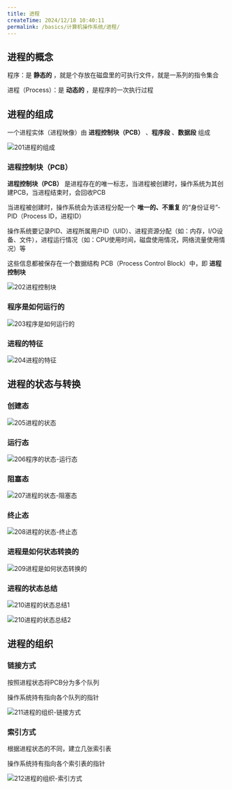 ```yaml
---
title: 进程
createTime: 2024/12/18 10:40:11
permalink: /basics/计算机操作系统/进程/
---
```


## 进程的概念
程序：是 **静态的** ，就是个存放在磁盘里的可执行文件，就是一系列的指令集合

进程（Process）：是 **动态的** ，是程序的一次执行过程



## 进程的组成

一个进程实体（进程映像）由 **进程控制块（PCB）** 、**程序段** 、**数据段** 组成

![201进程的组成](/images/basics/计算机操作系统/201进程的组成.png)



### 进程控制块（PCB）

**进程控制块（PCB）** 是进程存在的唯一标志，当进程被创建时，操作系统为其创建PCB，当进程结束时，会回收PCB

当进程被创建时，操作系统会为该进程分配一个 **唯一的、不重复** 的“身份证号”-PID（Process ID，进程ID）

操作系统要记录PID、进程所属用户ID（UID）、进程资源分配（如：内存，I/O设备、文件），进程运行情况（如：CPU使用时间，磁盘使用情况，网络流量使用情况）等

这些信息都被保存在一个数据结构 PCB（Process Control Block）中，即 **进程控制块**

![202进程控制块](/images/basics/计算机操作系统/202进程控制块.png)



### 程序是如何运行的

![203程序是如何运行的](/images/basics/计算机操作系统/203程序是如何运行的.png)



### 进程的特征

![204进程的特征](/images/basics/计算机操作系统/204进程的特征.png)



## 进程的状态与转换

### 创建态

![205进程的状态](/images/basics/计算机操作系统/205进程的状态-创建态就绪态.png)



### 运行态

![206程序的状态-运行态](/images/basics/计算机操作系统/206程序的状态-运行态.png)



### 阻塞态

![207进程的状态-阻塞态](/images/basics/计算机操作系统/207进程的状态-阻塞态.png)



### 终止态

![208进程的状态-终止态](/images/basics/计算机操作系统/208进程的状态-终止态.png)



### 进程是如何状态转换的

![209进程是如何状态转换的](/images/basics/计算机操作系统/209进程是如何状态转换的.png)



### 进程的状态总结

![210进程的状态总结1](/images/basics/计算机操作系统/210进程的状态总结1.png)



![210进程的状态总结2](/images/basics/计算机操作系统/210进程的状态总结2.png)



## 进程的组织



### 链接方式

按照进程状态将PCB分为多个队列

操作系统持有指向各个队列的指针

![211进程的组织-链接方式](/images/basics/计算机操作系统/211进程的组织-链接方式.png)



### 索引方式

根据进程状态的不同，建立几张索引表

操作系统持有指向各个索引表的指针

![212进程的组织-索引方式](/images/basics/计算机操作系统/212进程的组织-索引方式.png)